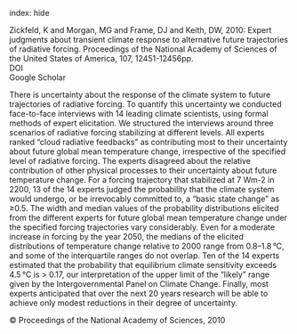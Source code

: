 index: hide

<div class="Citation">

  <div class="Citation-body">
    <div class="Citation-text">Zickfeld, K and Morgan, MG and Frame, DJ and Keith, DW, 2010: Expert judgments about transient climate response to alternative future trajectories of radiative forcing. <span class="Article-journal">Proceedings of the National Academy of Sciences of the United States of America, </span><span class="Article-volume">107, </span>12451-12456pp.</div>
    <div class="Citation-links">
      <div class="CitationLink" data-href="https://doi.org/10.1073/pnas.0908906107">
        <div class="CitationLink-icon CitationLink-Doi"></div>
        <div class="CitationLink-text">DOI</div>
      </div>
      <div class="CitationLink" data-href="https://scholar.google.com/scholar?q=10.1073/pnas.0908906107">
        <div class="CitationLink-icon CitationLink-Scholar"></div>
        <div class="CitationLink-text">Google Scholar</div>
      </div>
    </div>
  </div>
</div>

There is uncertainty about the response of the climate system to future trajectories of radiative forcing. To quantify this uncertainty we conducted face-to-face interviews with 14 leading climate scientists, using formal methods of expert elicitation. We structured the interviews around three scenarios of radiative forcing stabilizing at different levels. All experts ranked “cloud radiative feedbacks” as contributing most to their uncertainty about future global mean temperature change, irrespective of the specified level of radiative forcing. The experts disagreed about the relative contribution of other physical processes to their uncertainty about future temperature change. For a forcing trajectory that stabilized at 7 Wm-2 in 2200, 13 of the 14 experts judged the probability that the climate system would undergo, or be irrevocably committed to, a “basic state change” as ≥0.5. The width and median values of the probability distributions elicited from the different experts for future global mean temperature change under the specified forcing trajectories vary considerably. Even for a moderate increase in forcing by the year 2050, the medians of the elicited distributions of temperature change relative to 2000 range from 0.8–1.8 °C, and some of the interquartile ranges do not overlap. Ten of the 14 experts estimated that the probability that equilibrium climate sensitivity exceeds 4.5 °C is > 0.17, our interpretation of the upper limit of the “likely” range given by the Intergovernmental Panel on Climate Change. Finally, most experts anticipated that over the next 20 years research will be able to achieve only modest reductions in their degree of uncertainty.

<div class="Citation-copy">
&copy; Proceedings of the National Academy of Sciences, 2010
</div>